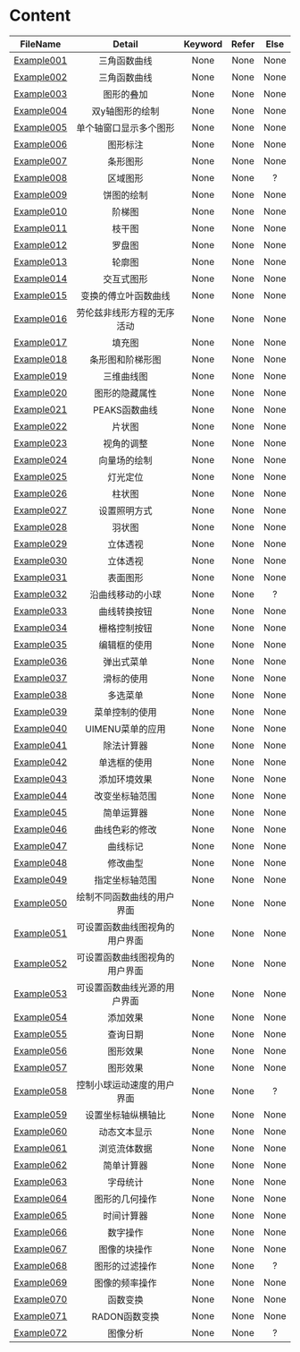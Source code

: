 # Content

FileName | Detail | Keyword | Refer | Else
:-: | :-: | :-: | :-: | :-:
[Example001](https://github.com/ooooooliver/Play_with_MATLAB/blob/master/Example001-099/Example001.m) | 三角函数曲线 | None | None | None
[Example002](https://github.com/ooooooliver/Play_with_MATLAB/blob/master/Example001-099/Example002.m) | 三角函数曲线 | None | None | None
[Example003](https://github.com/ooooooliver/Play_with_MATLAB/blob/master/Example001-099/Example003.m) | 图形的叠加 | None | None | None
[Example004](https://github.com/ooooooliver/Play_with_MATLAB/blob/master/Example001-099/Example004.m) | 双y轴图形的绘制 | None | None | None
[Example005](https://github.com/ooooooliver/Play_with_MATLAB/blob/master/Example001-099/Example005.m) | 单个轴窗口显示多个图形 | None | None | None
[Example006](https://github.com/ooooooliver/Play_with_MATLAB/blob/master/Example001-099/Example006.m) | 图形标注 | None | None | None
[Example007](https://github.com/ooooooliver/Play_with_MATLAB/blob/master/Example001-099/Example007.m) |条形图形 | None | None | None
[Example008](https://github.com/ooooooliver/Play_with_MATLAB/blob/master/Example001-099/Example008.m) | 区域图形 | None | None | ?
[Example009](https://github.com/ooooooliver/Play_with_MATLAB/blob/master/Example001-099/Example009.m) | 饼图的绘制 | None | None | None
[Example010](https://github.com/ooooooliver/Play_with_MATLAB/blob/master/Example001-099/Example010.m) | 阶梯图 | None | None | None
[Example011](https://github.com/ooooooliver/Play_with_MATLAB/blob/master/Example001-099/Example011.m) | 枝干图 | None | None | None
[Example012](https://github.com/ooooooliver/Play_with_MATLAB/blob/master/Example001-099/Example012.m) | 罗盘图 | None | None | None
[Example013](https://github.com/ooooooliver/Play_with_MATLAB/blob/master/Example001-099/Example013.m) | 轮廓图 | None | None | None
[Example014](https://github.com/ooooooliver/Play_with_MATLAB/blob/master/Example001-099/Example014.m) | 交互式图形 | None | None | None
[Example015](https://github.com/ooooooliver/Play_with_MATLAB/blob/master/Example001-099/Example015.m) | 变换的傅立叶函数曲线 | None | None | None
[Example016](https://github.com/ooooooliver/Play_with_MATLAB/blob/master/Example001-099/Example016.m) | 劳伦兹非线形方程的无序活动 | None | None | None
[Example017](https://github.com/ooooooliver/Play_with_MATLAB/blob/master/Example001-099/Example017.m) | 填充图 | None | None | None
[Example018](https://github.com/ooooooliver/Play_with_MATLAB/blob/master/Example001-099/Example018.m) | 条形图和阶梯形图 | None | None | None
[Example019](https://github.com/ooooooliver/Play_with_MATLAB/blob/master/Example001-099/Example019.m) | 三维曲线图 | None | None | None
[Example020](https://github.com/ooooooliver/Play_with_MATLAB/blob/master/Example001-099/Example020.m) | 图形的隐藏属性 | None | None | None
[Example021](https://github.com/ooooooliver/Play_with_MATLAB/blob/master/Example001-099/Example021.m) | PEAKS函数曲线 | None | None | None
[Example022](https://github.com/ooooooliver/Play_with_MATLAB/blob/master/Example001-099/Example022.m) | 片状图 | None | None | None
[Example023](https://github.com/ooooooliver/Play_with_MATLAB/blob/master/Example001-099/Example023.m) | 视角的调整 | None | None | None
[Example024](https://github.com/ooooooliver/Play_with_MATLAB/blob/master/Example001-099/Example024.m) | 向量场的绘制 | None | None | None
[Example025](https://github.com/ooooooliver/Play_with_MATLAB/blob/master/Example001-099/Example025.m) | 灯光定位 | None | None | None
[Example026](https://github.com/ooooooliver/Play_with_MATLAB/blob/master/Example001-099/Example026.m) | 柱状图 | None | None | None
[Example027](https://github.com/ooooooliver/Play_with_MATLAB/blob/master/Example001-099/Example027.m) | 设置照明方式 | None | None | None
[Example028](https://github.com/ooooooliver/Play_with_MATLAB/blob/master/Example001-099/Example028.m) | 羽状图 | None | None | None
[Example029](https://github.com/ooooooliver/Play_with_MATLAB/blob/master/Example001-099/Example029.m) | 立体透视 | None | None | None
[Example030](https://github.com/ooooooliver/Play_with_MATLAB/blob/master/Example001-099/Example030.m) | 立体透视 | None | None | None
[Example031](https://github.com/ooooooliver/Play_with_MATLAB/blob/master/Example001-099/Example031.m) | 表面图形 | None | None | None
[Example032](https://github.com/ooooooliver/Play_with_MATLAB/blob/master/Example001-099/Example032.m) | 沿曲线移动的小球 | None | None | ?
[Example033](https://github.com/ooooooliver/Play_with_MATLAB/blob/master/Example001-099/Example033.m) | 曲线转换按钮 | None | None | None
[Example034](https://github.com/ooooooliver/Play_with_MATLAB/blob/master/Example001-099/Example034.m) | 栅格控制按钮 | None | None | None
[Example035](https://github.com/ooooooliver/Play_with_MATLAB/blob/master/Example001-099/Example035.m) | 编辑框的使用 | None | None | None
[Example036](https://github.com/ooooooliver/Play_with_MATLAB/blob/master/Example001-099/Example036.m) | 弹出式菜单 | None | None | None
[Example037](https://github.com/ooooooliver/Play_with_MATLAB/blob/master/Example001-099/Example037.m) | 滑标的使用 | None | None | None
[Example038](https://github.com/ooooooliver/Play_with_MATLAB/blob/master/Example001-099/Example038.m) | 多选菜单 | None | None | None
[Example039](https://github.com/ooooooliver/Play_with_MATLAB/blob/master/Example001-099/Example039.m) | 菜单控制的使用 | None | None | None
[Example040](https://github.com/ooooooliver/Play_with_MATLAB/blob/master/Example001-099/Example040.m) | UIMENU菜单的应用 | None | None | None
[Example041](https://github.com/ooooooliver/Play_with_MATLAB/blob/master/Example001-099/Example041.m) | 除法计算器 | None | None | None
[Example042](https://github.com/ooooooliver/Play_with_MATLAB/blob/master/Example001-099/Example042.m) | 单选框的使用 | None | None | None
[Example043](https://github.com/ooooooliver/Play_with_MATLAB/blob/master/Example001-099/Example043.m) | 添加环境效果 | None | None | None
[Example044](https://github.com/ooooooliver/Play_with_MATLAB/blob/master/Example001-099/Example044.m) | 改变坐标轴范围 | None | None | None
[Example045](https://github.com/ooooooliver/Play_with_MATLAB/blob/master/Example001-099/Example045.m) | 简单运算器 | None | None | None
[Example046](https://github.com/ooooooliver/Play_with_MATLAB/blob/master/Example001-099/Example046.m) | 曲线色彩的修改 | None | None | None
[Example047](https://github.com/ooooooliver/Play_with_MATLAB/blob/master/Example001-099/Example047.m) | 曲线标记 | None | None | None
[Example048](https://github.com/ooooooliver/Play_with_MATLAB/blob/master/Example001-099/Example048.m) | 修改曲型 | None | None | None
[Example049](https://github.com/ooooooliver/Play_with_MATLAB/blob/master/Example001-099/Example049.m) | 指定坐标轴范围 | None | None | None
[Example050](https://github.com/ooooooliver/Play_with_MATLAB/blob/master/Example001-099/Example050.m) | 绘制不同函数曲线的用户界面 | None | None | None
[Example051](https://github.com/ooooooliver/Play_with_MATLAB/blob/master/Example001-099/Example051.m) | 可设置函数曲线图视角的用户界面 | None | None | None
[Example052](https://github.com/ooooooliver/Play_with_MATLAB/blob/master/Example001-099/Example052.m) | 可设置函数曲线图视角的用户界面 | None | None | None
[Example053](https://github.com/ooooooliver/Play_with_MATLAB/blob/master/Example001-099/Example053.m) | 可设置函数曲线光源的用户界面 | None | None | None
[Example054](https://github.com/ooooooliver/Play_with_MATLAB/blob/master/Example001-099/Example054.m) | 添加效果 | None | None | None
[Example055](https://github.com/ooooooliver/Play_with_MATLAB/blob/master/Example001-099/Example055.m) | 查询日期 | None | None | None
[Example056](https://github.com/ooooooliver/Play_with_MATLAB/blob/master/Example001-099/Example056.m) | 图形效果 | None | None | None
[Example057](https://github.com/ooooooliver/Play_with_MATLAB/blob/master/Example001-099/Example057.m) | 图形效果 | None | None | None
[Example058](https://github.com/ooooooliver/Play_with_MATLAB/blob/master/Example001-099/Example058.m) | 控制小球运动速度的用户界面 | None | None | ?
[Example059](https://github.com/ooooooliver/Play_with_MATLAB/blob/master/Example001-099/Example059.m) | 设置坐标轴纵横轴比 | None | None | None
[Example060](https://github.com/ooooooliver/Play_with_MATLAB/blob/master/Example001-099/Example060.m) | 动态文本显示 | None | None | None
[Example061](https://github.com/ooooooliver/Play_with_MATLAB/blob/master/Example001-099/Example061.m) | 浏览流体数据 | None | None | None
[Example062](https://github.com/ooooooliver/Play_with_MATLAB/blob/master/Example001-099/Example062.m) | 简单计算器 | None | None | None
[Example063](https://github.com/ooooooliver/Play_with_MATLAB/blob/master/Example001-099/Example063.m) | 字母统计 | None | None | None
[Example064](https://github.com/ooooooliver/Play_with_MATLAB/blob/master/Example001-099/Example064.m) | 图形的几何操作 | None | None | None
[Example065](https://github.com/ooooooliver/Play_with_MATLAB/blob/master/Example001-099/Example065.m) | 时间计算器 | None | None | None
[Example066](https://github.com/ooooooliver/Play_with_MATLAB/blob/master/Example001-099/Example066.m) | 数字操作 | None | None | None
[Example067](https://github.com/ooooooliver/Play_with_MATLAB/blob/master/Example001-099/Example067.m) | 图像的块操作 | None | None | None
[Example068](https://github.com/ooooooliver/Play_with_MATLAB/blob/master/Example001-099/Example068.m) | 图形的过滤操作 | None | None | ?
[Example069](https://github.com/ooooooliver/Play_with_MATLAB/blob/master/Example001-099/Example069.m) | 图像的频率操作 | None | None | None
[Example070](https://github.com/ooooooliver/Play_with_MATLAB/blob/master/Example001-099/Example070.m) | 函数变换 | None | None | None
[Example071](https://github.com/ooooooliver/Play_with_MATLAB/blob/master/Example001-099/Example071.m) | RADON函数变换 | None | None | None
[Example072](https://github.com/ooooooliver/Play_with_MATLAB/blob/master/Example001-099/Example072.m) | 图像分析 | None | None | ?
